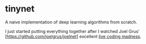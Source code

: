 
# tinynet

A naive implementation of deep learning algorithms from scratch.

I just started putting everything together after I watched Joel Grus' [https://github.com/joelgrus/joelnet] excellent
[live coding madness](https://www.youtube.com/watch?v=o64FV-ez6Gw).



